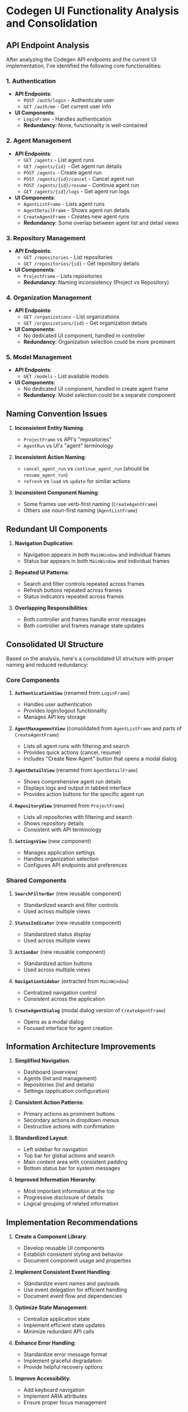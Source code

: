 # Codegen UI Functionality Analysis and Consolidation

## API Endpoint Analysis

After analyzing the Codegen API endpoints and the current UI implementation, I've identified the following core functionalities:

### 1. Authentication
- **API Endpoints**: 
  - `POST /auth/login` - Authenticate user
  - `GET /auth/me` - Get current user info
- **UI Components**: 
  - `LoginFrame` - Handles authentication
  - **Redundancy**: None, functionality is well-contained

### 2. Agent Management
- **API Endpoints**:
  - `GET /agents` - List agent runs
  - `GET /agents/{id}` - Get agent run details
  - `POST /agents` - Create agent run
  - `POST /agents/{id}/cancel` - Cancel agent run
  - `POST /agents/{id}/resume` - Continue agent run
  - `GET /agents/{id}/logs` - Get agent run logs
- **UI Components**:
  - `AgentListFrame` - Lists agent runs
  - `AgentDetailFrame` - Shows agent run details
  - `CreateAgentFrame` - Creates new agent runs
  - **Redundancy**: Some overlap between agent list and detail views

### 3. Repository Management
- **API Endpoints**:
  - `GET /repositories` - List repositories
  - `GET /repositories/{id}` - Get repository details
- **UI Components**:
  - `ProjectFrame` - Lists repositories
  - **Redundancy**: Naming inconsistency (Project vs Repository)

### 4. Organization Management
- **API Endpoints**:
  - `GET /organizations` - List organizations
  - `GET /organizations/{id}` - Get organization details
- **UI Components**:
  - No dedicated UI component, handled in controller
  - **Redundancy**: Organization selection could be more prominent

### 5. Model Management
- **API Endpoints**:
  - `GET /models` - List available models
- **UI Components**:
  - No dedicated UI component, handled in create agent frame
  - **Redundancy**: Model selection could be a separate component

## Naming Convention Issues

1. **Inconsistent Entity Naming**:
   - `ProjectFrame` vs API's "repositories"
   - `AgentRun` vs UI's "agent" terminology

2. **Inconsistent Action Naming**:
   - `cancel_agent_run` vs `continue_agent_run` (should be `resume_agent_run`)
   - `refresh` vs `load` vs `update` for similar actions

3. **Inconsistent Component Naming**:
   - Some frames use verb-first naming (`CreateAgentFrame`)
   - Others use noun-first naming (`AgentListFrame`)

## Redundant UI Components

1. **Navigation Duplication**:
   - Navigation appears in both `MainWindow` and individual frames
   - Status bar appears in both `MainWindow` and individual frames

2. **Repeated UI Patterns**:
   - Search and filter controls repeated across frames
   - Refresh buttons repeated across frames
   - Status indicators repeated across frames

3. **Overlapping Responsibilities**:
   - Both controller and frames handle error messages
   - Both controller and frames manage state updates

## Consolidated UI Structure

Based on the analysis, here's a consolidated UI structure with proper naming and reduced redundancy:

### Core Components

1. **`AuthenticationView`** (renamed from `LoginFrame`)
   - Handles user authentication
   - Provides login/logout functionality
   - Manages API key storage

2. **`AgentManagementView`** (consolidated from `AgentListFrame` and parts of `CreateAgentFrame`)
   - Lists all agent runs with filtering and search
   - Provides quick actions (cancel, resume)
   - Includes "Create New Agent" button that opens a modal dialog

3. **`AgentDetailView`** (renamed from `AgentDetailFrame`)
   - Shows comprehensive agent run details
   - Displays logs and output in tabbed interface
   - Provides action buttons for the specific agent run

4. **`RepositoryView`** (renamed from `ProjectFrame`)
   - Lists all repositories with filtering and search
   - Shows repository details
   - Consistent with API terminology

5. **`SettingsView`** (new component)
   - Manages application settings
   - Handles organization selection
   - Configures API endpoints and preferences

### Shared Components

1. **`SearchFilterBar`** (new reusable component)
   - Standardized search and filter controls
   - Used across multiple views

2. **`StatusIndicator`** (new reusable component)
   - Standardized status display
   - Used across multiple views

3. **`ActionBar`** (new reusable component)
   - Standardized action buttons
   - Used across multiple views

4. **`NavigationSidebar`** (extracted from `MainWindow`)
   - Centralized navigation control
   - Consistent across the application

5. **`CreateAgentDialog`** (modal dialog version of `CreateAgentFrame`)
   - Opens as a modal dialog
   - Focused interface for agent creation

## Information Architecture Improvements

1. **Simplified Navigation**:
   - Dashboard (overview)
   - Agents (list and management)
   - Repositories (list and details)
   - Settings (application configuration)

2. **Consistent Action Patterns**:
   - Primary actions as prominent buttons
   - Secondary actions in dropdown menus
   - Destructive actions with confirmation

3. **Standardized Layout**:
   - Left sidebar for navigation
   - Top bar for global actions and search
   - Main content area with consistent padding
   - Bottom status bar for system messages

4. **Improved Information Hierarchy**:
   - Most important information at the top
   - Progressive disclosure of details
   - Logical grouping of related information

## Implementation Recommendations

1. **Create a Component Library**:
   - Develop reusable UI components
   - Establish consistent styling and behavior
   - Document component usage and properties

2. **Implement Consistent Event Handling**:
   - Standardize event names and payloads
   - Use event delegation for efficient handling
   - Document event flow and dependencies

3. **Optimize State Management**:
   - Centralize application state
   - Implement efficient state updates
   - Minimize redundant API calls

4. **Enhance Error Handling**:
   - Standardize error message format
   - Implement graceful degradation
   - Provide helpful recovery options

5. **Improve Accessibility**:
   - Add keyboard navigation
   - Implement ARIA attributes
   - Ensure proper focus management

